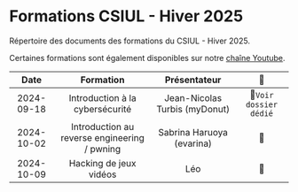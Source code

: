 # Formations CSIUL - Hiver 2025

Répertoire des documents des formations du CSIUL - Hiver 2025. 

Certaines formations sont également disponibles sur notre [chaîne Youtube](https://www.youtube.com/@csiul).

| Date       | Formation                                    | Présentateur                    | :link:                            |
| :--------: | :------------------------------------------: | :-----------------------------: | :-------------------------------: |
| 2024-09-18 | Introduction à la cybersécurité              | Jean-Nicolas Turbis (myDonut)   | :file_folder:`Voir dossier dédié` | 
| 2024-10-02 | Introduction au reverse engineering / pwning | Sabrina Haruoya  (evarina)      | :no_entry_sign:                   |
| 2024-10-09 | Hacking de jeux vidéos                       | Léo                             | :no_entry_sign:                   |
